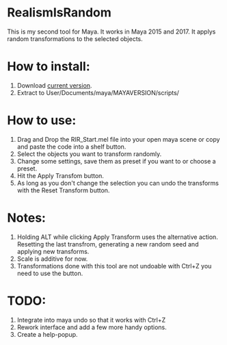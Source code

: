# RealismIsRandom
This is my second tool for Maya. It works in Maya 2015 and 2017.
It applys random transformations to the selected objects.

# How to install:
1. Download [current version](https://raw.githubusercontent.com/Notminor/RealismIsRandom/master/RealismIsRandom_1.0.2.zip).
2. Extract to User/Documents/maya/MAYAVERSION/scripts/

# How to use:
1. Drag and Drop the RIR_Start.mel file into your open maya scene or copy and paste the code into a shelf button.
2. Select the objects you want to transform randomly.
3. Change some settings, save them as preset if you want to or choose a preset.
4. Hit the Apply Transfom button.
5. As long as you don't change the selection you can undo the transforms with the Reset Transform button.

# Notes:
1. Holding ALT while clicking Apply Transform uses the alternative action. Resetting the last transfrom, generating a new random seed and applying new transforms.
2. Scale is additive for now.
3. Transformations done with this tool are not undoable with Ctrl+Z you need to use the button.

# TODO:
1. Integrate into maya undo so that it works with Ctrl+Z
2. Rework interface and add a few more handy options.
3. Create a help-popup.
